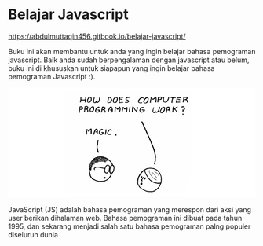 # Belajar Javascript


 <a href="https://abdulmuttaqin456.gitbook.io/belajar-javascript/">https://abdulmuttaqin456.gitbook.io/belajar-javascript/</a>


Buku ini akan membantu untuk anda yang ingin belajar bahasa pemograman javascript. Baik anda sudah berpengalaman dengan javascript atau belum, buku ini di khususkan untuk siapapun yang ingin belajar bahasa pemograman Javascript :).

![](./assets/intro.png)

JavaScript (JS) adalah bahasa pemograman yang merespon dari aksi yang user berikan dihalaman web. Bahasa pemograman ini dibuat pada tahun 1995, dan sekarang menjadi salah satu bahasa pemograman palng populer diseluruh dunia

